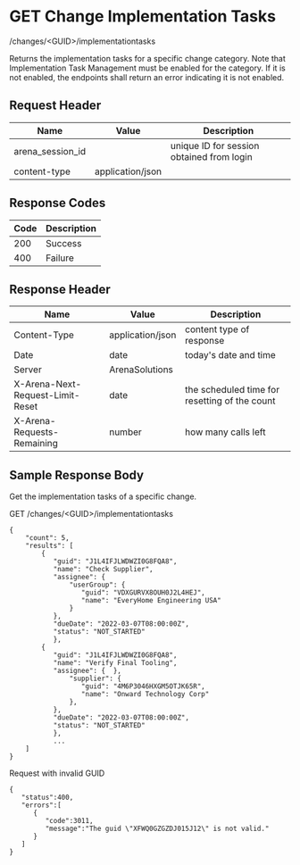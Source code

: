 # GET Change Implementation Tasks


/changes/&lt;GUID&gt;/implementationtasks

Returns the implementation tasks for a specific change category. Note that Implementation Task Management must be enabled for the category. If it is not enabled, the endpoints shall return an error indicating it is not enabled.

## Request Header

| Name<br> | Value<br> | Description<br> |
|  --- |  --- |  --- | 
| arena_session_id<br> |   | unique ID for session obtained from login<br> |
| content\-type<br> | application/json<br> |   |

## Response Codes

| Code<br> | Description<br> |
|  --- |  --- | 
| 200<br> | Success<br> |
| 400<br> | Failure<br> |

## Response Header

| Name<br> | Value<br> | Description<br> |
|  --- |  --- |  --- | 
| Content\-Type<br> | application/json<br> | content type of response<br> |
| Date<br> | date<br> | today's date and time<br> |
| Server<br> | ArenaSolutions<br> |   |
| X\-Arena\-Next\-Request\-Limit\-Reset<br> | date<br> | the scheduled time for resetting of the count<br> |
| X\-Arena\-Requests\-Remaining<br> | number<br> | how many calls left<br> |

## Sample Response Body
Get the implementation tasks of a specific change.



GET /changes/&lt;GUID&gt;/implementationtasks

```
{
    "count": 5,
    "results": [
        {
           "guid": "J1L4IFJLWDWZI0G8FQA8",
           "name": "Check Supplier",
           "assignee": {  
               "userGroup": {
                  "guid": "VDXGURVX8OUH0J2L4HEJ",
                  "name": "EveryHome Engineering USA"
               }
           },
           "dueDate": "2022-03-07T08:00:00Z",
           "status": "NOT_STARTED"  
           },
        {
           "guid": "J1L4IFJLWDWZI0G8FQA8",
           "name": "Verify Final Tooling",
           "assignee": {  },
               "supplier": {
                  "guid": "4M6P3046HXGM5OTJK65R",
                  "name": "Onward Technology Corp"
               },
           },
           "dueDate": "2022-03-07T08:00:00Z",
           "status": "NOT_STARTED"  
           },
           ...
    ]
}
```
Request with invalid GUID

```
{  
   "status":400,
   "errors":[  
      {  
         "code":3011,
         "message":"The guid \"XFWQ0GZGZDJ015J12\" is not valid."
      }
   ]
}
```

